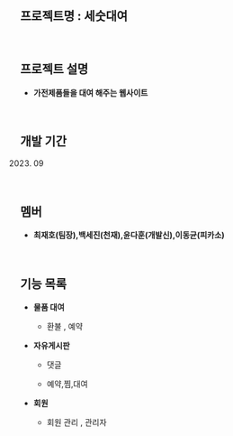 ## 프로젝트명 : 세숫대여

<br>

## 프로젝트 설명 
- **가전제품들을 대여 해주는 웹사이트**

<br>

## 개발 기간 
   2023. 09
<br> 

## 멤버 

- **최재호(팀장),백세진(천재),윤다훈(개발신),이동균(피카소)** 

<br>

##  기능 목록 

- **물품 대여**
   - 환불 , 예약 
  
-  **자유게시판**
   - 댓글 

   - 예약,찜,대여

- **회원**
    
   - 회원 관리 , 관리자  
  

